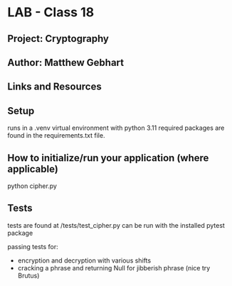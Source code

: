 # LAB - Class 18
## Project: Cryptography
## Author: Matthew Gebhart

## Links and Resources


## Setup
runs in a .venv virtual environment with python 3.11
required packages are found in the requirements.txt file. 

## How to initialize/run your application (where applicable)
python cipher.py


## Tests
tests are found at /tests/test_cipher.py
can be run with the installed pytest package

passing tests for:
- encryption and decryption with various shifts
- cracking a phrase and returning Null for jibberish phrase (nice try Brutus)